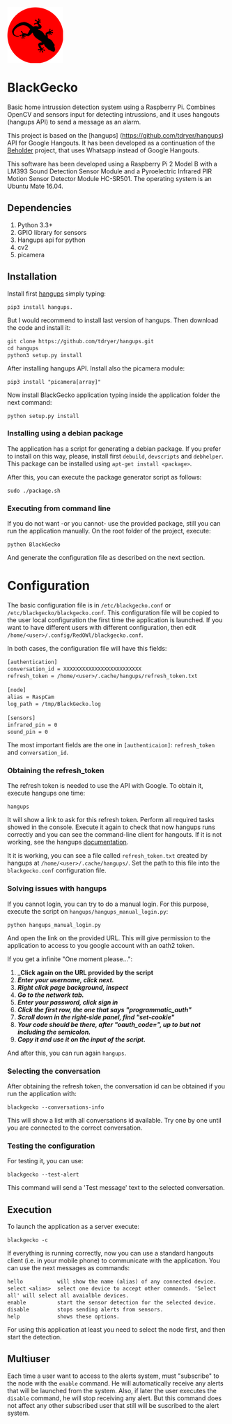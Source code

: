 <img src="./images/blackgecko.png" width="128" alt="BlackGecko" align="middle">

# BlackGecko
Basic home intrussion detection system using a Raspberry Pi. Combines OpenCV and sensors input for detecting intrussions, and it uses hangouts (hangups API) to send a message as an alarm. 

This project is based on the [hangups] (https://github.com/tdryer/hangups) API for Google Hangouts. It has been developed as a continuation of the [Beholder](https://github.com/jorgehortelano/beholder) project, that uses Whatsapp instead of Google Hangouts.

This software has been developed using a Raspberry Pi 2 Model B with a LM393 Sound Detection Sensor Module and a Pyroelectric Infrared PIR Motion Sensor Detector Module HC-SR501. The operating system is an Ubuntu Mate 16.04.

## Dependencies
  1. Python 3.3+
  2. GPIO library for sensors
  3. Hangups api for python
  4. cv2
  5. picamera

## Installation

Install first [hangups](https://github.com/tdryer/hangups) simply typing:
```
pip3 install hangups.
```
But I would recommend to install last version of hangups. Then download the code and install it:
```
git clone https://github.com/tdryer/hangups.git
cd hangups
python3 setup.py install
```

After installing hangups API. Install also the picamera module:
```
pip3 install "picamera[array]"
```

Now install BlackGecko application typing inside the application folder the next command:
```
python setup.py install
```
### Installing using a debian package
The application has a script for generating a debian package. If you prefer to install on this way, please, install first `debuild`, `devscripts` and `debhelper`. This package can be installed using `apt-get install <package>`.

After this, you can execute the package generator script as follows:
```
sudo ./package.sh
```

### Executing from command line
If you do not want -or you cannot- use the provided package, still you can run the application manually. On the root folder of the project, execute:

```
python BlackGecko
``` 

And generate the configuration file as described on the next section. 

# Configuration
The basic configuration file is in `/etc/blackgecko.conf` or `/etc/blackgecko/blackgecko.conf`. This configuration file will be copied to the user local configuration the first time the application is launched. If you want to have different users with different configuration, then edit `/home/<user>/.config/RedOWl/blackgecko.conf`.

In both cases, the configuration file will have this fields:

	[authentication]
	conversation_id = XXXXXXXXXXXXXXXXXXXXXXXXX
	refresh_token = /home/<user>/.cache/hangups/refresh_token.txt

	[node]
	alias = RaspCam
	log_path = /tmp/BlackGecko.log

	[sensors]
	infrared_pin = 0
	sound_pin = 0

The most important fields are the one in `[authenticaion]`: `refresh_token` and `conversation_id`.

### Obtaining the refresh_token

The refresh token is needed to use the API with Google. To obtain it, execute hangups one time:
```
hangups
```

It will show a link to ask for this refresh token. Perform all required tasks showed in the console. Execute it again to check that now hangups runs correctly and you can see the command-line client for hangouts. If it is not working, see the hangups [documentation](https://github.com/tdryer/hangups).

It it is working, you can see a file called `refresh_token.txt` created by hangups at `/home/<user>/.cache/hangups/`. Set the path to this file into the `blackgecko.conf` configuration file. 

### Solving issues with hangups
If you cannot login, you can try to do a manual login. For this purpose, execute the script on `hangups/hangups_manual_login.py`:

```
python hangups_manual_login.py
```

And open the link on the provided URL. This will give permission to the application to access to you google account with an oath2 token. 

If you get a infinite "One moment please...":
1. ___Click again on the URL provided by the script__
2. ___Enter your username, click next.___
3. ___Right click page background, inspect___
4. ___Go to the network tab.___
5. ___Enter your password, click sign in___
6. ___Click the first row, the one that says "programmatic_auth"___
7. ___Scroll down in the right-side panel, find "set-cookie"___
8. ___Your code should be there, after "oauth_code=", up to but not including the semicolon.___
9. ___Copy it and use it on the input of the script.___

And after this, you can run again `hangups`.

### Selecting the conversation

After obtaining the refresh token, the conversation id can be obtained if you run the application with:
```
blackgecko --conversations-info
```
This will show a list with all conversations id available. Try one by one until you are connected to the correct conversation. 

### Testing the configuration

For testing it, you can use:
```
blackgecko --test-alert
```
This command will send a 'Test message' text to the selected conversation. 

## Execution

To launch the application as a server execute:
```
blackgecko -c
```
If everything is running correctly, now you can use a standard hangouts client (i.e. in your mobile phone) to communicate with the application. You can use the next messages as commands:

	hello			will show the name (alias) of any connected device.
	select <alias>	select one device to accept other commands. 'Select all' will select all avaialble devices.
	enable			start the sensor detection for the selected device.
	disable			stops sending alerts from sensors.
	help            shows these options.

For using this application at least you need to select the node first, and then start the detection. 

## Multiuser

Each time a user want to access to the alerts system, must "subscribe" to the node with the `enable` command. He will automatically receive any alerts that will be launched from the system. Also, if later the user executes the `disable` command, he will stop receiving any alert. But this command does not affect any other subscribed user that still will be suscribed to the alert system. 
